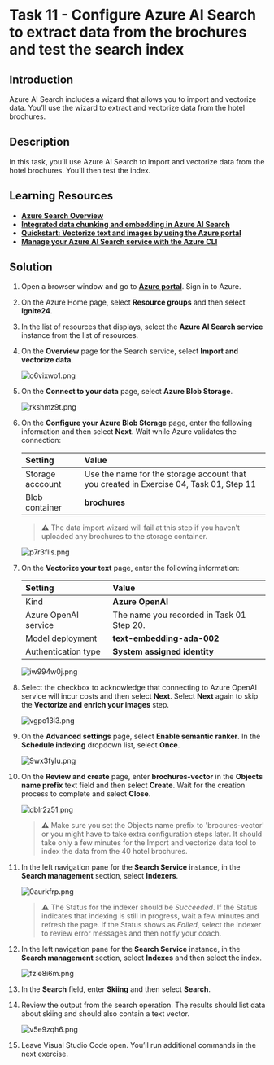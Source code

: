 # Task 11 - Configure Azure AI Search to extract data from the brochures and test the search index

## Introduction

Azure AI Search includes a wizard that allows you to import and vectorize data. You’ll use the wizard to extract and vectorize data from the hotel brochures.

## Description

In this task, you’ll use Azure AI Search to import and vectorize data from the hotel brochures. You’ll then test the index.

## Learning Resources

- [**Azure Search Overview**](https://learn.microsoft.com/en-us/azure/search/search-what-is-azure-search)
- [**Integrated data chunking and embedding in Azure AI Search**](https://learn.microsoft.com/en-us/azure/search/vector-search-integrated-vectorization)
- [**Quickstart: Vectorize text and images by using the Azure portal**](https://learn.microsoft.com/en-us/azure/search/search-get-started-portal-import-vectors?tabs=sample-data-storage%2Cmodel-aoai%2Cconnect-data-storage)
- [**Manage your Azure AI Search service with the Azure CLI**](https://learn.microsoft.com/en-us/azure/search/search-manage-azure-cli)

## Solution

1. Open a browser window and go to [**Azure portal**](https://portal.azure.com). Sign in to Azure.

1. On the Azure Home page, select **Resource groups** and then select **Ignite24**.

1. In the list of resources that displays, select the **Azure AI Search service** instance from the list of resources.

1. On the **Overview** page for the Search service, select **Import and vectorize data**.

    ![o6vixwo1.png](../../media/o6vixwo1.png)

1. On the **Connect to your data** page, select **Azure Blob Storage**.

    ![rkshmz9t.png](../../media/rkshmz9t.png)

1. On the **Configure your Azure Blob Storage** page, enter the following information and then select **Next**. Wait while Azure validates the connection:

    | Setting | Value |
    |:---------|:---------|
    | Storage acccount   | Use the name for the storage account that you created in Exercise 04, Task 01, Step 11  |
    | Blob container   | **brochures**| 

    > :warning: The data import wizard will fail at this step if you haven’t uploaded any brochures to the storage container.

    ![p7r3flis.png](../../media/p7r3flis.png)

1. On the **Vectorize your text** page, enter the following information:

    | Setting | Value |
    |:---------|:---------|
    | Kind   | **Azure OpenAI**  |
    | Azure OpenAI service  | The name you recorded in Task 01 Step 20.|  
    | Model deployment | **text-embedding-ada-002** |
    |Authentication type | **System assigned identity**|

    ![iw994w0j.png](../../media/iw994w0j.png)

1. Select the checkbox to acknowledge that connecting to Azure OpenAI service will incur costs and then select **Next**. Select **Next** again to skip the **Vectorize and enrich your images** step.

    ![vgpo13i3.png](../../media/vgpo13i3.png)

1. On the **Advanced settings** page, select **Enable semantic ranker**. In the **Schedule indexing** dropdown list, select **Once**.

    ![9wx3fylu.png](../../media/9wx3fylu.png)

1. On the **Review and create** page, enter **brochures-vector** in the **Objects name prefix** text field and then select **Create**. Wait for the creation process to complete and select **Close**.

    ![dblr2z51.png](../../media/dblr2z51.png)

    > :warning: Make sure you set the Objects name prefix to 'brocures-vector' or you might have to take extra configuration steps later. It should take only a few minutes for the Import and vectorize data tool to index the data from the 40 hotel brochures.

1. In the left navigation pane for the **Search Service** instance, in the **Search management** section, select **Indexers**.

    ![0aurkfrp.png](../../media/0aurkfrp.png)

     > :warning: The Status for the indexer should be *Succeeded*. If the Status indicates that indexing is still in progress, wait a few minutes and refresh the page. If the Status shows as *Failed*, select the indexer to review error messages and then notify your coach.

1. In the left navigation pane for the **Search Service** instance, in the **Search management** section, select **Indexes** and then select the index.

    ![fzle8i6m.png](../../media/fzle8i6m.png)

1. In the **Search** field, enter **Skiing** and then select **Search**.

1. Review the output from the search operation. The results should list data about skiing and should also contain a text vector.

    ![v5e9zqh6.png](../../media/v5e9zqh6.png)

1. Leave Visual Studio Code open. You’ll run additional commands in the next exercise.